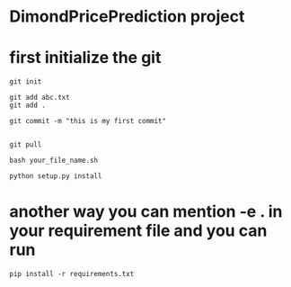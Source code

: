 # DimondPricePrediction project

# first initialize the git

```
git init
```

```
git add abc.txt
git add .
```

```
git commit -m "this is my first commit"
```

```

git pull

```

```
bash your_file_name.sh
```

```
python setup.py install
```

# another way you can mention -e . in your requirement file and you can run

```
pip install -r requirements.txt
```
